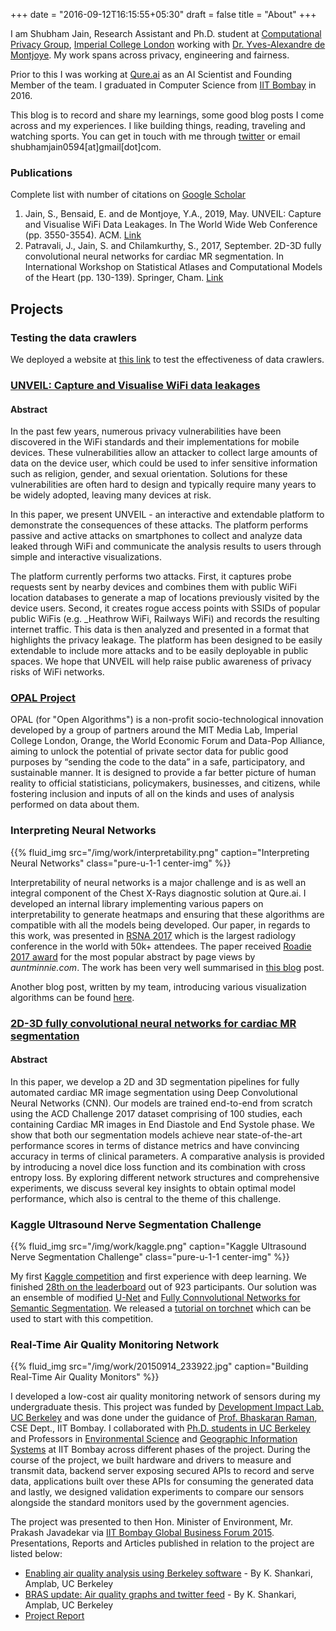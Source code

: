 +++
date = "2016-09-12T16:15:55+05:30"
draft = false
title = "About"
+++

I am Shubham Jain, Research Assistant and Ph.D. student at [Computational Privacy Group](https://cpg.doc.ic.ac.uk/), [Imperial College London](https://www.imperial.ac.uk/) working with [Dr. Yves-Alexandre de Montjoye](http://demontjoye.com). My work spans across privacy, engineering and fairness.

Prior to this I was working at [Qure.ai](http://qure.ai) as an AI Scientist and Founding Member of the team. I graduated in Computer Science from [IIT Bombay](http://www.iitb.ac.in/) in 2016. 

This blog is to record and share my learnings, some good blog posts I come across and my experiences. I like building things, reading, traveling and watching sports. You can get in touch with me through [twitter](https://twitter.com/shubhamjain0594) or email shubhamjain0594\[at\]gmail\[dot\]com.

### Publications

Complete list with number of citations on [Google Scholar](https://scholar.google.co.uk/citations?user=ME0tnoIAAAAJ&hl=en)

1. Jain, S., Bensaid, E. and de Montjoye, Y.A., 2019, May. UNVEIL: Capture and Visualise WiFi Data Leakages. In The World Wide Web Conference (pp. 3550-3554). ACM. [Link](https://spiral.imperial.ac.uk:8443/handle/10044/1/70380)
2. Patravali, J., Jain, S. and Chilamkurthy, S., 2017, September. 2D-3D fully convolutional neural networks for cardiac MR segmentation. In International Workshop on Statistical Atlases and Computational Models of the Heart (pp. 130-139). Springer, Cham. [Link](https://arxiv.org/pdf/1707.09813.pdf)

## Projects

### Testing the data crawlers

We deployed a website at [this link](https://demontjoye.com/test/) to test the effectiveness of data crawlers.

### [UNVEIL: Capture and Visualise WiFi data leakages](https://spiral.imperial.ac.uk:8443/handle/10044/1/70380)

#### Abstract

In the past few years, numerous privacy vulnerabilities have been discovered in the WiFi standards and their implementations for mobile devices. These vulnerabilities allow an attacker to collect large amounts of data on the device user, which could be used to infer sensitive information such as religion, gender, and sexual orientation. Solutions for these vulnerabilities are often hard to design and typically require many years to be widely adopted, leaving many devices at risk.

In this paper, we present UNVEIL - an interactive and extendable platform to demonstrate the consequences of these attacks. The platform performs passive and active attacks on smartphones to collect and analyze data leaked through WiFi and communicate the analysis results to users through simple and interactive visualizations.

The platform currently performs two attacks. First, it captures probe requests sent by nearby devices and combines them with public WiFi location databases to generate a map of locations previously visited by the device users. Second, it creates rogue access points with SSIDs of popular public WiFis (e.g. \_Heathrow WiFi, Railways WiFi) and records the resulting internet traffic. This data is then analyzed and presented in a format that highlights the privacy leakage. The platform has been designed to be easily extendable to include more attacks and to be easily deployable in public spaces. We hope that UNVEIL will help raise public awareness of privacy risks of WiFi networks.


### [OPAL Project](https://www.opalproject.org/)

OPAL (for "Open Algorithms") is a non-profit socio-technological innovation developed by a group of partners around the MIT Media Lab, Imperial College London, Orange, the World Economic Forum and Data-Pop Alliance, aiming to unlock the potential of private sector data for public good purposes by “sending the code to the data” in a safe, participatory, and sustainable manner. It is designed to provide a far better picture of human reality to official statisticians, policymakers, businesses, and citizens, while fostering inclusion and inputs of all on the kinds and uses of analysis performed on data about them.

### Interpreting Neural Networks

{{% fluid_img src="/img/work/interpretability.png" caption="Interpreting Neural Networks" class="pure-u-1-1 center-img" %}}

Interpretability of neural networks is a major challenge and is as well an integral component of the Chest X-Rays diagnostic solution at Qure.ai. I developed an internal library implementing various papers on interpretability to generate heatmaps and ensuring that these algorithms are compatible with all the models being developed. Our paper, in regards to this work, was presented in [RSNA 2017](https://rsna2017.rsna.org/) which is the largest radiology conference in the world with 50k+ attendees. The paper received [Roadie 2017 award](http://www.auntminnie.com/index.aspx?sec=road&sub=aic_2017&pag=dis&itemId=118767) for the most popular abstract by page views by *auntminnie.com*. The work has been very well summarised in [this blog](http://www.auntminnie.com/index.aspx?sec=sup&sub=aic&pag=dis&ItemID=119347#_=_) post.

Another blog post, written by my team, introducing various visualization algorithms can be found [here](http://blog.qure.ai/notes/visualizing_deep_learning).

### [2D-3D fully convolutional neural networks for cardiac MR segmentation](https://link.springer.com/chapter/10.1007/978-3-319-75541-0_14)

#### Abstract

In this paper, we develop a 2D and 3D segmentation pipelines for fully automated cardiac MR image segmentation using Deep Convolutional Neural Networks (CNN). Our models are trained end-to-end from scratch using the ACD Challenge 2017 dataset comprising of 100 studies, each containing Cardiac MR images in End Diastole and End Systole phase. We show that both our segmentation models achieve near state-of-the-art performance scores in terms of distance metrics and have convincing accuracy in terms of clinical parameters. A comparative analysis is provided by introducing a novel dice loss function and its combination with cross entropy loss. By exploring different network structures and comprehensive experiments, we discuss several key insights to obtain optimal model performance, which also is central to the theme of this challenge.

### Kaggle Ultrasound Nerve Segmentation Challenge

{{% fluid_img src="/img/work/kaggle.png" caption="Kaggle Ultrasound Nerve Segmentation Challenge" class="pure-u-1-1 center-img" %}}

My first [Kaggle competition](https://www.kaggle.com/competitions) and first experience with deep learning. We finished [28th on the leaderboard](https://www.kaggle.com/c/ultrasound-nerve-segmentation/leaderboard) out of 923 participants. Our solution was an ensemble of modified [U-Net](https://arxiv.org/abs/1505.04597) and [Fully Connvolutional Networks for Semantic Segmentation](https://arxiv.org/abs/1605.06211). We released a [tutorial on torchnet](http://blog.qure.ai/notes/ultrasound-nerve-segmentation-using-torchnet) which can be used to start with this competition.

### Real-Time Air Quality Monitoring Network

{{% fluid_img src="/img/work/20150914_233922.jpg" caption="Building Real-Time Air Quality Monitors" %}}

I developed a low-cost air quality monitoring network of sensors during my undergraduate thesis. This project was funded by [Development Impact Lab, UC Berkeley](http://dil.berkeley.edu/technology-portfolio/dil-explore/) and was done under the guidance of [Prof. Bhaskaran Raman](http://www.cse.iitb.ac.in/silmaril/br/doku.php), CSE Dept., IIT Bombay. I collaborated with [Ph.D. students in UC Berkeley](http://bets.cs.berkeley.edu/) and Professors in [Environmental Science](http://www.cese.iitb.ac.in/people/facinfo.php?id=vsethi) and [Geographic Information Systems](https://www.linkedin.com/in/jitendra-shah-07b2094/) at IIT Bombay across different phases of the project. During the course of the project, we built hardware and drivers to measure and transmit data, backend server exposing secured APIs to record and serve data, applications built over these APIs for consuming the generated data and lastly, we designed validation experiments to compare our sensors alongside the standard monitors used by the government agencies.

The project was presented to then Hon. Minister of Environment, Mr. Prakash Javadekar via [IIT Bombay Global Business Forum 2015](http://iitbaa-gbf.com/). Presentations, Reports and Articles published in relation to the project are listed below:

- [Enabling air quality analysis using Berkeley software](https://amplab.cs.berkeley.edu/enabling-air-quality-analysis-using-berkeley-software/) - By K. Shankari, Amplab, UC Berkeley
- [BRAS update: Air quality graphs and twitter feed](https://amplab.cs.berkeley.edu/bras-update-air-quality-graphs-and-twitter-feed/) - By K. Shankari, Amplab, UC Berkeley
- [Project Report](https://drive.google.com/open?id=0BwIYmc6VHuwhOEo1UDNPQnpNd1V6b0RZUGRFZlVxNERScmZF)
